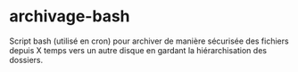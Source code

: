 # archivage-bash
Script bash (utilisé en cron) pour archiver de manière sécurisée des fichiers depuis X temps vers un autre disque en gardant la hiérarchisation des dossiers.
